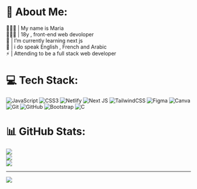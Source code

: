# 💫 About Me:
🙋🏻‍♀️ | My name is Maria<br>👩🏻‍💻 | 18y , front-end web devoloper<br>🌱 | I’m currently learning next js <br>💬 | i do speak English , French and Arabic<br>⚡ | Attending to be a full stack web developer


# 💻 Tech Stack:
![JavaScript](https://img.shields.io/badge/javascript-%23323330.svg?style=for-the-badge&logo=javascript&logoColor=%23F7DF1E) ![CSS3](https://img.shields.io/badge/css3-%231572B6.svg?style=for-the-badge&logo=css3&logoColor=white) ![Netlify](https://img.shields.io/badge/netlify-%23000000.svg?style=for-the-badge&logo=netlify&logoColor=#00C7B7) ![Next JS](https://img.shields.io/badge/Next-black?style=for-the-badge&logo=next.js&logoColor=white) ![TailwindCSS](https://img.shields.io/badge/tailwindcss-%2338B2AC.svg?style=for-the-badge&logo=tailwind-css&logoColor=white) ![Figma](https://img.shields.io/badge/figma-%23F24E1E.svg?style=for-the-badge&logo=figma&logoColor=white) ![Canva](https://img.shields.io/badge/Canva-%2300C4CC.svg?style=for-the-badge&logo=Canva&logoColor=white) ![Git](https://img.shields.io/badge/git-%23F05033.svg?style=for-the-badge&logo=git&logoColor=white) ![GitHub](https://img.shields.io/badge/github-%23121011.svg?style=for-the-badge&logo=github&logoColor=white) ![Bootstrap](https://img.shields.io/badge/bootstrap-%238511FA.svg?style=for-the-badge&logo=bootstrap&logoColor=white) ![C](https://img.shields.io/badge/C-%23323330.svg?style=for-the-badge&logo=C&logoColor=white)
# 📊 GitHub Stats:
![](https://github-readme-stats.vercel.app/api?username=mariabh7&theme=dark&hide_border=true&include_all_commits=true&count_private=false)<br/>
![](https://nirzak-streak-stats.vercel.app/?user=mariabh7&theme=dark&hide_border=true)<br/>
![](https://github-readme-stats.vercel.app/api/top-langs/?username=mariabh7&theme=dark&hide_border=true&include_all_commits=true&count_private=false&layout=compact)

---
[![](https://visitcount.itsvg.in/api?id=mariabh7&icon=0&color=0)](https://visitcount.itsvg.in)

<!-- Proudly created with GPRM ( https://gprm.itsvg.in ) -->
